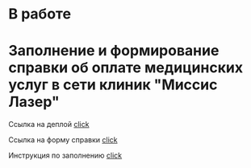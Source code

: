 # В работе

# Заполнение и формирование справки об оплате медицинских услуг в сети клиник "Миссис Лазер"

Ссылка на деплой [click](https://pdf-create-fi705q4cf-elenamihailovas-projects.vercel.app)


Ссылка на форму справки [click](https://www.nalog.gov.ru/html/sites/www.new.nalog.ru/2023/about_fts/docs_fts/pril1_14112883.pdf)

Инструкция по заполнению [click](https://www.nalog.gov.ru/rn77/about_fts/docs/14112883/)
